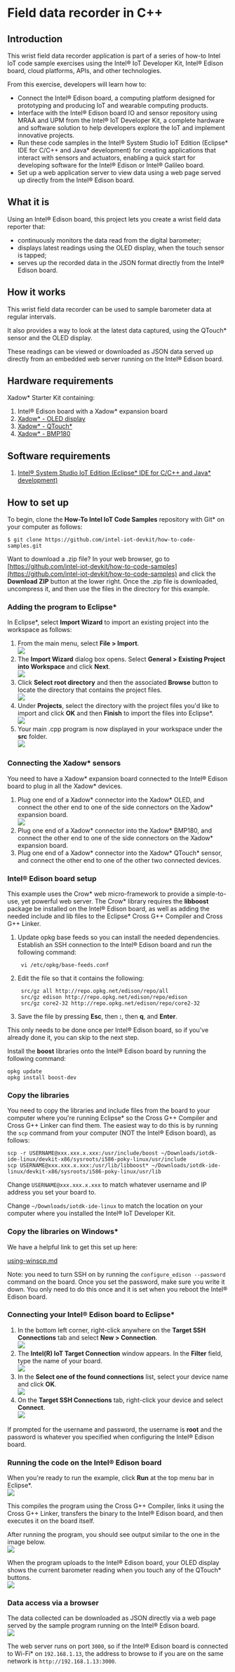 ﻿# Field data recorder in C++

## Introduction

This wrist field data recorder application is part of a series of how-to Intel IoT code sample exercises using the Intel® IoT Developer Kit, Intel® Edison board, cloud platforms, APIs, and other technologies.

From this exercise, developers will learn how to:

- Connect the Intel® Edison board, a computing platform designed for prototyping and producing IoT and wearable computing products.
- Interface with the Intel® Edison board IO and sensor repository using MRAA and UPM from the Intel® IoT Developer Kit, a complete hardware and software solution to help developers explore the IoT and implement innovative projects.
- Run these code samples in the Intel® System Studio IoT Edition (Eclipse\* IDE for C/C++ and Java\* development) for creating applications that interact with sensors and actuators, enabling a quick start for developing software for the Intel® Edison or Intel® Galileo board.
- Set up a web application server to view data using a web page served up directly from the Intel® Edison board.

## What it is

Using an Intel® Edison board, this project lets you create a wrist field data reporter that:

- continuously monitors the data read from the digital barometer;
- displays latest readings using the OLED display, when the touch sensor is tapped;
- serves up the recorded data in the JSON format directly from the Intel® Edison board.

## How it works

This wrist field data recorder can be used to sample barometer data at regular intervals.

It also provides a way to look at the latest data captured, using the QTouch\* sensor and the OLED display.

These readings can be viewed or downloaded as JSON data served up directly from an embedded web server running on the Intel® Edison board.

## Hardware requirements

Xadow* Starter Kit containing:

1. Intel® Edison board with a Xadow* expansion board
2. [Xadow* - OLED display](http://iotdk.intel.com/docs/master/upm/node/classes/ssd1308.html)
3. [Xadow* - QTouch*](http://iotdk.intel.com/docs/master/upm/node/classes/at42qt1070.html)
4. [Xadow* - BMP180](http://iotdk.intel.com/docs/master/upm/node/classes/bmpx8x.html)

## Software requirements

1. [Intel® System Studio IoT Edition (Eclipse* IDE for C/C++ and Java* development)](https://software.intel.com/en-us/eclipse-getting-started-guide)

## How to set up

To begin, clone the **How-To Intel IoT Code Samples** repository with Git* on your computer as follows:

    $ git clone https://github.com/intel-iot-devkit/how-to-code-samples.git

Want to download a .zip file? In your web browser, go to [https://github.com/intel-iot-devkit/how-to-code-samples](https://github.com/intel-iot-devkit/how-to-code-samples) and click the **Download ZIP** button at the lower right. Once the .zip file is downloaded, uncompress it, and then use the files in the directory for this example.

### Adding the program to Eclipse*

In Eclipse\*, select **Import Wizard** to import an existing project into the workspace as follows:

1. From the main menu, select **File > Import**.<br>
![](./../../images/cpp/cpp-eclipse-menu.png)
2. The **Import Wizard** dialog box opens. Select **General > Existing Project into Workspace** and click **Next**.<br>
![](./../../images/cpp/cpp-eclipse-menu-select-epiw.png)
3. Click **Select root directory** and then the associated **Browse** button to locate the directory that contains the project files.<br>
![](./../../images/cpp/cpp-eclipse-menu-select-rootdir.png)
4. Under **Projects**, select the directory with the project files you'd like to import and click **OK** and then **Finish** to import the files into Eclipse*.<br>
![](./../../images/cpp/cpp-eclipse-menue-epiw-rootdir.png)
5. Your main .cpp program is now displayed in your workspace under the **src** folder.<br>
![](./../../images/cpp/cpp-eclipse-menu-src-loc.png)

### Connecting the Xadow* sensors

You need to have a Xadow* expansion board connected to the Intel® Edison board to plug in all the Xadow* devices.

1. Plug one end of a Xadow* connector into the Xadow* OLED, and connect the other end to one of the side connectors on the Xadow* expansion board.<br>
![](./../../images/js/field-data.jpg)
2. Plug one end of a Xadow* connector into the Xadow* BMP180, and connect the other end to one of the side connectors on the Xadow* expansion board.
3. Plug one end of a Xadow* connector into the Xadow* QTouch* sensor, and connect the other end to one of the other two connected devices.

### Intel® Edison board setup

This example uses the Crow* web micro-framework to provide a simple-to-use, yet powerful web server. The Crow* library requires the **libboost** package be installed on the Intel® Edison board, as well as adding the needed include and lib files to the Eclipse* Cross G++ Compiler and Cross G++ Linker.

1. Update opkg base feeds so you can install the needed dependencies. Establish an SSH connection to the Intel® Edison board and run the following command:<br>

        vi /etc/opkg/base-feeds.conf

2. Edit the file so that it contains the following:<br>

        src/gz all http://repo.opkg.net/edison/repo/all
        src/gz edison http://repo.opkg.net/edison/repo/edison
        src/gz core2-32 http://repo.opkg.net/edison/repo/core2-32

3. Save the file by pressing **Esc**, then **:**, then **q**, and **Enter**.

This only needs to be done once per Intel® Edison board, so if you've already done it, you can skip to the next step.

Install the **boost** libraries onto the Intel® Edison board by running the following command:

    opkg update
    opkg install boost-dev

### Copy the libraries

You need to copy the libraries and include files from the board to your computer where you're running Eclipse* so the Cross G++ Compiler and Cross G++ Linker can find them. The easiest way to do this is by running the `scp` command from your computer (NOT the Intel® Edison board), as follows:

    scp -r USERNAME@xxx.xxx.x.xxx:/usr/include/boost ~/Downloads/iotdk-ide-linux/devkit-x86/sysroots/i586-poky-linux/usr/include
    scp USERNAME@xxx.xxx.x.xxx:/usr/lib/libboost* ~/Downloads/iotdk-ide-linux/devkit-x86/sysroots/i586-poky-linux/usr/lib

Change `USERNAME@xxx.xxx.x.xxx` to match whatever username and IP address you set your board to.

Change `~/Downloads/iotdk-ide-linux` to match the location on your computer where you installed the Intel® IoT Developer Kit.

### Copy the libraries on Windows*

We have a helpful link to get this set up here:

[using-winscp.md](./../../docs/cpp/using-winscp.md)

Note: you need to turn SSH on by running the `configure_edison --password` command on the board. Once you set the password, make sure you write it down. You only need to do this once and it is set when you reboot the Intel® Edison board.

### Connecting your Intel® Edison board to Eclipse*

1. In the bottom left corner, right-click anywhere on the **Target SSH Connections** tab and select **New > Connection**.<br>
![](./../../images/cpp/cpp-connection-eclipse-ide-win.png)
2. The **Intel(R) IoT Target Connection** window appears. In the **Filter** field, type the name of your board.<br>
![](./../../images/cpp/cpp-connection-eclipse-ide-win2.png)
3. In the **Select one of the found connections** list, select your device name and click **OK**.<br>
![](./../../images/cpp/cpp-connection-eclipse-ide-win3.png)
4. On the **Target SSH Connections** tab, right-click your device and select **Connect**.<br>
![](./../../images/cpp/cpp-connection-eclipse-ide-win4.png)

If prompted for the username and password, the username is **root** and the password is whatever you specified when configuring the Intel® Edison board.

### Running the code on the Intel® Edison board

When you're ready to run the example, click **Run** at the top menu bar in Eclipse*.<br>
![](./../../images/cpp/cpp-run-eclipse.png)

This compiles the program using the Cross G++ Compiler, links it using the Cross G++ Linker, transfers the binary to the Intel® Edison board, and then executes it on the board itself.

After running the program, you should see output similar to the one in the image below.<br>
![](./../../images/cpp/cpp-run-eclipse-successful-build.png)

When the program uploads to the Intel® Edison board, your OLED display shows the current barometer reading when you touch any of the QTouch* buttons.<br>
![](./../../images/cpp/field-data-oled.jpg)

### Data access via a browser

The data collected can be downloaded as JSON directly via a web page served by the sample program running on the Intel® Edison board.<br>
![](./../../images/js/field-data-web.png)

The web server runs on port `3000`, so if the Intel® Edison board is connected to Wi-Fi* on `192.168.1.13`, the address to browse to if you are on the same network is `http://192.168.1.13:3000`.
